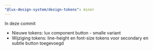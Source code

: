```yaml
---
"@lux-design-system/design-tokens": minor
---
```


In deze commit

- Nieuwe tokens: lux component button - smalle variant
- Wijziging tokens: line-height en font-size tokens voor secondary en subtle button toegevoegd
